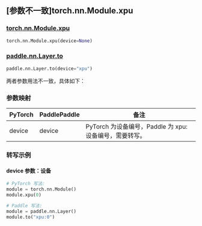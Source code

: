 ## [参数不一致]torch.nn.Module.xpu

### [torch.nn.Module.xpu](https://pytorch.org/docs/stable/generated/torch.nn.Module.html#torch.nn.Module.xpu)

```python
torch.nn.Module.xpu(device=None)
```

### [paddle.nn.Layer.to](https://www.paddlepaddle.org.cn/documentation/docs/zh/develop/api/paddle/nn/Layer_cn.html#to-device-none-dtype-none-blocking-none)

```python
paddle.nn.Layer.to(device="xpu")
```

两者参数用法不一致，具体如下：

### 参数映射

| PyTorch | PaddlePaddle | 备注                                                       |
| ------- | ------------ | ---------------------------------------------------------- |
| device  | device       | PyTorch 为设备编号，Paddle 为 xpu:设备编号，需要转写。 |

### 转写示例

#### device 参数：设备

```python
# PyTorch 写法:
module = torch.nn.Module()
module.xpu(0)

# Paddle 写法:
module = paddle.nn.Layer()
module.to("xpu:0")
```
